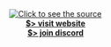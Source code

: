 <div align="center">
 <a class="link" href="https://github.com/Felis-Wampii/.github/blob/main/profile/header.svg">
  <img class="image" src="header.svg" alt="Click to see the source">
 </a>
</div>

<div align="center">
 <b>
  <a class="link" href="https://thewampuscats.org">$> visit website</a>
  <br/>
  <a class="link" href="https://discord.gg/QwgKNGEw7F">$> join discord</a>
 </b>
</div>
